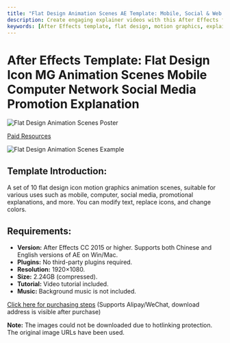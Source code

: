 ```yaml
---
title: "Flat Design Animation Scenes AE Template: Mobile, Social & Web Explainer"
description: Create engaging explainer videos with this After Effects flat design template. Features 10 icon-based motion graphics scenes for mobile, computer, social media, and web promotions. Customizable text, icons, and colors. No plugins required.
keywords: [After Effects template, flat design, motion graphics, explainer video, social media animation, web promotion, icon animation, customizable AE template]
---
```


# After Effects Template: Flat Design Icon MG Animation Scenes Mobile Computer Network Social Media Promotion Explanation

![Flat Design Animation Scenes Poster](https://www.gfxcamp.com/wp-content/uploads/2022/08/0001-5.jpg)

[Paid Resources](https://wa.me/8613237610083)

![Flat Design Animation Scenes Example](https://www.gfxcamp.com/wp-content/uploads/2022/08/0002-5.jpg)

## Template Introduction:

A set of 10 flat design icon motion graphics animation scenes, suitable for various uses such as mobile, computer, social media, promotional explanations, and more. You can modify text, replace icons, and change colors.

## Requirements:

*   **Version:** After Effects CC 2015 or higher. Supports both Chinese and English versions of AE on Win/Mac.
*   **Plugins:** No third-party plugins required.
*   **Resolution:** 1920×1080.
*   **Size:** 2.24GB (compressed).
*   **Tutorial:** Video tutorial included.
*   **Music:** Background music is not included.

[Click here for purchasing steps](https://www.gfxcamp.com/buy-help)
(Supports Alipay/WeChat, download address is visible after purchase)

**Note:** The images could not be downloaded due to hotlinking protection. The original image URLs have been used.
